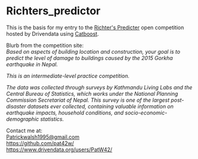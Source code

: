 # Richters_predictor
This is the basis for my entry to the [Richter's Predicter](https://www.drivendata.org/competitions/57/nepal-earthquake/) open competition hosted by Drivendata using [Catboost](https://catboost.ai/).
  
Blurb from the competition site:   
*Based on aspects of building location and construction, your goal is to predict the level of damage to buildings caused by the 2015 Gorkha earthquake in Nepal.*

*This is an intermediate-level practice competition.*

*The data was collected through surveys by Kathmandu Living Labs and the Central Bureau of Statistics, which works under the National Planning Commission Secretariat of Nepal. This survey is one of the largest post-disaster datasets ever collected, containing valuable information on earthquake impacts, household conditions, and socio-economic-demographic statistics.*   

Contact me at:   
Patrickwalsh1995@gmail.com   
https://github.com/pat42w/   
https://www.drivendata.org/users/PatW42/
